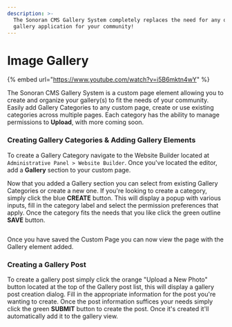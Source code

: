 ```yaml
---
description: >-
  The Sonoran CMS Gallery System completely replaces the need for any other
  gallery application for your community!
---
```


# Image Gallery

{% embed url="https://www.youtube.com/watch?v=i5B6mktn4wY" %}

The Sonoran CMS Gallery System is a custom page element allowing you to create and organize your gallery(s) to fit the needs of your community. Easily add Gallery Categories to any custom page, create or use existing categories across multiple pages. Each category has the ability to manage permissions to **Upload**, with more coming soon.

### Creating Gallery Categories & Adding Gallery Elements

To create a Gallery Category navigate to the Website Builder located at `Administrative Panel > Website Builder`. Once you've located the editor, add a **Gallery** section to your custom page.

Now that you added a Gallery section you can select from existing Gallery Categories or create a new one. If you're looking to create a category, simply click the blue **CREATE** button. This will display a popup with various inputs, fill in the category label and select the permission preferences that apply. Once the category fits the needs that you like click the green outline **SAVE** button.

<figure><img src="https://i.imgur.com/y8d0qn4.png" alt=""><figcaption></figcaption></figure>

Once you have saved the Custom Page you can now view the page with the Gallery element added.&#x20;

### Creating a Gallery Post

To create a gallery post simply click the orange "Upload a New Photo" button located at the top of the Gallery post list, this will display a gallery post creation dialog. Fill in the appropriate information for the post you're wanting to create. Once the post information suffices your needs simply click the green **SUBMIT** button to create the post. Once it's created it'll automatically add it to the gallery view.

<figure><img src="https://i.imgur.com/SRMASUV.png" alt=""><figcaption></figcaption></figure>
